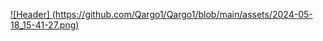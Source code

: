 [![Header] (https://github.com/Qargo1/Qargo1/blob/main/assets/2024-05-18_15-41-27.png)](https://github.com/Qargo1)